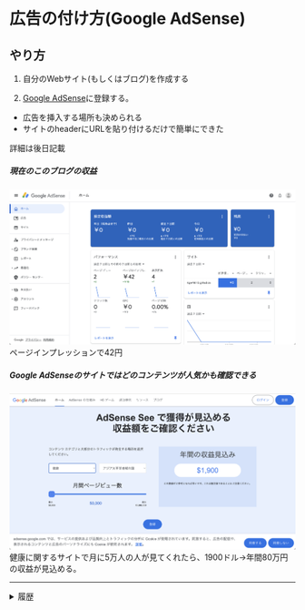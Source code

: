# 広告の付け方(Google AdSense)
<!--
date = "2025-08-21"
-->

## やり方

1. 自分のWebサイト(もしくはブログ)を作成する

2. [Google AdSense](https://adsense.google.com/intl/ja_jp/start/#:~:text=3%20%E3%81%A4%E3%81%AE%E3%82%B9%E3%83%86%E3%83%83%E3%83%97%E3%81%A7%E5%88%A9%E7%94%A8%E9%96%8B%E5%A7%8B%20*%20%E7%99%BB%E9%8C%B2%20AdSense%20%E3%81%AE%E3%82%A2%E3%82%AB%E3%82%A6%E3%83%B3%E3%83%88%E3%82%92%E4%BD%9C%E6%88%90%E3%81%97%E3%81%A6%E3%80%81%E6%97%A2%E5%AD%98%E3%81%AE%E3%82%B5%E3%82%A4%E3%83%88%E3%82%92%E3%83%AA%E3%83%B3%E3%82%AF%E3%81%97%E3%81%BE%E3%81%99%E3%80%82%20%E3%81%82%E3%82%8B%E3%81%84%E3%81%AF%E3%80%81AdSense,%E3%82%B5%E3%82%A4%E3%83%88%E3%81%A7%E5%BA%83%E5%91%8A%E3%82%92%E8%A1%A8%E7%A4%BA%E3%81%99%E3%82%8B%E5%A0%B4%E6%89%80%E3%82%84%E6%96%B9%E6%B3%95%E3%82%92%E6%8C%87%E5%AE%9A%E3%81%97%E3%81%BE%E3%81%99%E3%80%82%20Google%20AI%20%E3%82%92%E6%B4%BB%E7%94%A8%E3%81%97%E3%81%A6%E3%83%AC%E3%82%A4%E3%82%A2%E3%82%A6%E3%83%88%E3%82%92%E8%AA%BF%E6%95%B4%E3%81%97%E3%80%81%E5%8F%8E%E7%9B%8A%E3%81%AE%E6%9C%80%E5%A4%A7%E5%8C%96%E3%82%92%E5%9B%B3%E3%82%8A%E3%81%BE%E3%81%99%E3%80%82%20*%20%E5%8F%8E%E7%9B%8A%E5%8C%96%E3%82%92%E9%96%8B%E5%A7%8B%20%E5%BA%83%E5%91%8A%E3%82%B9%E3%83%9A%E3%83%BC%E3%82%B9%E3%81%8B%E3%82%89%E6%9C%80%E5%A4%A7%E9%99%90%E3%81%AE%E5%8F%8E%E7%9B%8A%E3%82%92%E5%BE%97%E3%82%89%E3%82%8C%E3%82%8B%E3%82%88%E3%81%86%E3%81%AB%E3%80%81%E8%A8%AD%E5%AE%9A%E3%81%8A%E3%82%88%E3%81%B3%E9%81%B8%E6%8A%9E%E3%81%97%E3%81%9F%E5%86%85%E5%AE%B9%E3%81%8C%E6%B4%BB%E7%94%A8%E3%81%95%E3%82%8C%E3%81%BE%E3%81%99%E3%80%82)に登録する。

- 広告を挿入する場所も決められる
- サイトのheaderにURLを貼り付けるだけで簡単にできた

詳細は後日記載

##### 現在のこのブログの収益
![このブログの収益](./GoogleAd/Adsensepage.png)
ページインプレッションで42円

##### Google AdSenseのサイトではどのコンテンツが人気かも確認できる
![GoogleAd](./GoogleAd/GoogleAd_homepage.png)
健康に関するサイトで月に5万人の人が見てくれたら、1900ドル→年間80万円の収益が見込める。


---
<details><summary>履歴</summary>

- [2025-08-21 Thu] PlantUMLとMarkDownについて記載

</details>